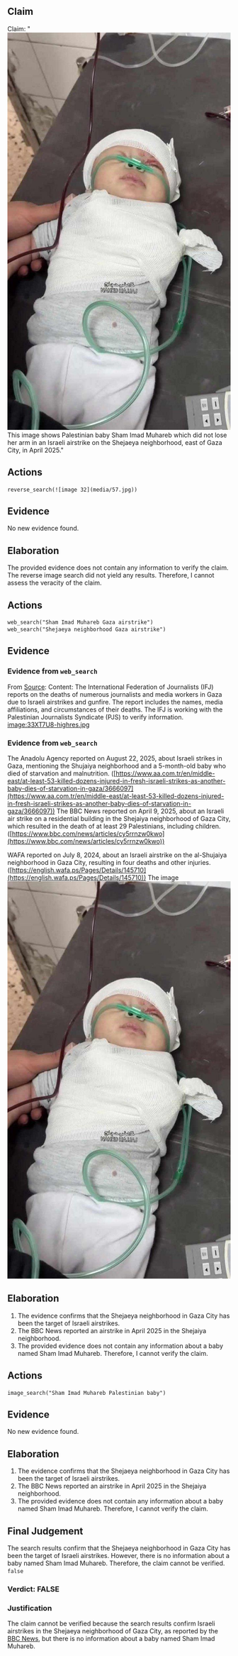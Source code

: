 ## Claim
Claim: "![image 32](media/57.jpg) This image shows Palestinian baby Sham Imad Muhareb which did not lose her arm in an Israeli airstrike on the Shejaeya neighborhood, east of Gaza City, in April 2025."

## Actions
```
reverse_search(![image 32](media/57.jpg))
```

## Evidence
No new evidence found.

## Elaboration
The provided evidence does not contain any information to verify the claim. The reverse image search did not yield any results. Therefore, I cannot assess the veracity of the claim.


## Actions
```
web_search("Sham Imad Muhareb Gaza airstrike")
web_search("Shejaeya neighborhood Gaza airstrike")
```

## Evidence
### Evidence from `web_search`
From [Source](https://www.ifj.org/es/sala-de-prensa/noticias/detalle/category/comunicados-de-prensa/article/palestine-at-least-212-journalists-and-media-workers-killed-in-gaza): 
Content: The International Federation of Journalists (IFJ) reports on the deaths of numerous journalists and media workers in Gaza due to Israeli airstrikes and gunfire. The report includes the names, media affiliations, and circumstances of their deaths. The IFJ is working with the Palestinian Journalists Syndicate (PJS) to verify information. <image:33XT7U8-highres.jpg>


### Evidence from `web_search`
The Anadolu Agency reported on August 22, 2025, about Israeli strikes in Gaza, mentioning the Shujaiya neighborhood and a 5-month-old baby who died of starvation and malnutrition. ([https://www.aa.com.tr/en/middle-east/at-least-53-killed-dozens-injured-in-fresh-israeli-strikes-as-another-baby-dies-of-starvation-in-gaza/3666097](https://www.aa.com.tr/en/middle-east/at-least-53-killed-dozens-injured-in-fresh-israeli-strikes-as-another-baby-dies-of-starvation-in-gaza/3666097)) The BBC News reported on April 9, 2025, about an Israeli air strike on a residential building in the Shejaiya neighborhood of Gaza City, which resulted in the death of at least 29 Palestinians, including children. ([https://www.bbc.com/news/articles/cy5rrnzw0kwo](https://www.bbc.com/news/articles/cy5rrnzw0kwo))

WAFA reported on July 8, 2024, about an Israeli airstrike on the al-Shujaiya neighborhood in Gaza City, resulting in four deaths and other injuries. ([https://english.wafa.ps/Pages/Details/145710](https://english.wafa.ps/Pages/Details/145710)) The image ![image 32](media/57.jpg)

## Elaboration
1.  The evidence confirms that the Shejaeya neighborhood in Gaza City has been the target of Israeli airstrikes.
2.  The BBC News reported an airstrike in April 2025 in the Shejaiya neighborhood.
3.  The provided evidence does not contain any information about a baby named Sham Imad Muhareb. Therefore, I cannot verify the claim.


## Actions
```
image_search("Sham Imad Muhareb Palestinian baby")
```

## Evidence
No new evidence found.

## Elaboration
1.  The evidence confirms that the Shejaeya neighborhood in Gaza City has been the target of Israeli airstrikes.
2.  The BBC News reported an airstrike in April 2025 in the Shejaiya neighborhood.
3.  The provided evidence does not contain any information about a baby named Sham Imad Muhareb. Therefore, I cannot verify the claim.


## Final Judgement
The search results confirm that the Shejaeya neighborhood in Gaza City has been the target of Israeli airstrikes. However, there is no information about a baby named Sham Imad Muhareb. Therefore, the claim cannot be verified. `false`

### Verdict: FALSE

### Justification
The claim cannot be verified because the search results confirm Israeli airstrikes in the Shejaeya neighborhood of Gaza City, as reported by the [BBC News](https://www.bbc.com/news/articles/cy5rrnzw0kwo), but there is no information about a baby named Sham Imad Muhareb.
